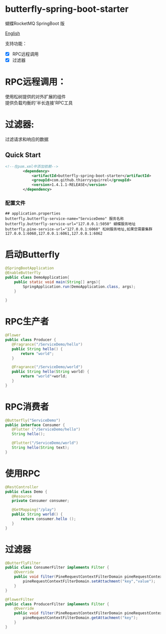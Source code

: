 # butterfly-spring-boot-starter

蝴蝶RocketMQ   SpringBoot 版

[English](./README.md)

支持功能：
- [x] RPC远程调用  
- [X] 过滤器  

# RPC远程调用： 
 使用松树提供的对外扩展的组件  
 提供负载均衡的'半长连接'RPC工具  
 
# 过滤器:  
 过滤请求和响应的数据   
 
## Quick Start

```xml
<!--在pom.xml中添加依赖-->
        <dependency>
            <artifactId>butterfly-spring-boot-starter</artifactId>
            <groupId>com.github.thierrysquirrel</groupId>
            <version>1.4.1.1-RELEASE</version>
        </dependency>
``` 

 ### 配置文件
 
 ```properties
 ## application.properties
butterfly.butterfly-service-name="ServiceDemo" 服务名称
butterfly.butterfly-service-url="127.0.0.1:5050" 蝴蝶服务地址
butterfly.pine-service-url="127.0.0.1:6060" 松树服务地址,如果您需要集群 127.0.0.1:6060,127.0.0.1:6061,127.0.0.1:6062
 ```

 # 启动Butterfly
 ```java
 @SpringBootApplication
 @EnableButterfly
 public class DemoApplication{
     public static void main(String[] args){
         SpringApplication.run(DemoApplication.class, args);
     }
    
 }
 ```

# RPC生产者 

 ```java
@Flower
public class Producer {
    @Fragrance("/ServiceDemo/hello")
    public String hello() {
        return "world";
    }

    @Fragrance("/ServiceDemo/world")
    public String hello(String world) {
        return "world"+world;
    }
}
 ```

# RPC消费者

 ```java
@Butterfly("ServiceDemo")
public interface Consumer {
    @Flutter ("/ServiceDemo/hello")
    String hello();

    @Flutter("/ServiceDemo/world")
    String hello(String text);
}
 ```

# 使用RPC

 ```java
@RestController
public class Demo {
    @Resource
    private Consumer consumer;

    @GetMapping("/play")
    public String world() {
        return consumer.hello ();
    }
}
 ```

# 过滤器  

```java
@ButterflyFilter
public class ConsumerFilter implements Filter {
	@Override
	public void filter(PineRequestContextFilterDomain pineRequestContextFilterDomain) {
        pineRequestContextFilterDomain.setAttachment("key","value");        	
	}
}
```  

```java
@FlowerFilter
public class ProducerFilter implements Filter {
	@Override
	public void filter(PineRequestContextFilterDomain pineRequestContextFilterDomain) {
		pineRequestContextFilterDomain.getAttachment("key");	
	}
}
```